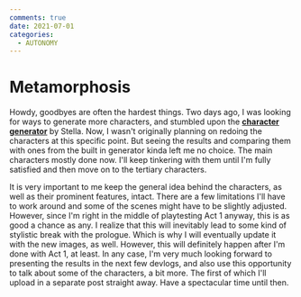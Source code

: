```yaml
---
comments: true
date: 2021-07-01
categories:
  - AUTONOMY
---
```


# Metamorphosis

Howdy,
goodbyes are often the hardest things.
Two days ago, I was looking for ways to generate more characters, and stumbled upon the [**character generator**](https://visustella.itch.io/stella-character-generator) by Stella.
Now, I wasn't originally planning on redoing the characters at this specific point. But seeing the results and comparing them with ones from the built in generator kinda left me no choice.
The main characters mostly done now. I'll keep tinkering with them until I'm fully satisfied and then move on to the tertiary characters.
<!-- more -->

It is very important to me keep the general idea behind the characters, as well as their prominent features, intact. There are a few limitations I'll have to work around and some of the scenes might have to be slightly adjusted. However, since I'm right in the middle of playtesting Act 1 anyway, this is as good a chance as any.
I realize that this will inevitably lead to some kind of stylistic break with the prologue. Which is why I will eventually update it with the new images, as well. However, this will definitely happen after I'm done with Act 1, at least.
In any case, I'm very much looking forward to presenting the results in the next few devlogs, and also use this opportunity to talk about some of the characters, a bit more. The first of which I'll upload in a separate post straight away.
Have a spectacular time until then.
